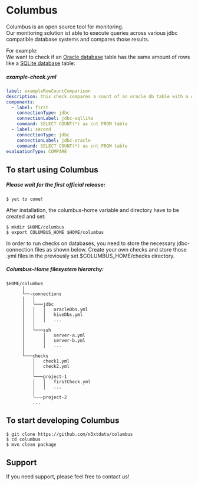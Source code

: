# Columbus
Columbus is an open source tool for monitoring.<br>
Our monitoring solution ist able to execute queries across various jdbc compatible database systems and compares those results.

For example:<br>
We want to check if an [Oracle database] table has the same amount of rows like a [SQLite database] table:
##### example-check.yml
```yaml
label: exampleRowCountComparison
description: this check compares a count of an oracle db table with a count on a mysql db table.
components:
  - label: first
    connectionType: jdbc
    connectionLabel: jdbc-sqllite
    command: SELECT COUNT(*) as cnt FROM table
  - label: second
    connectionType: jdbc
    connectionLabel: jdbc-oracle
    command: SELECT COUNT(*) as cnt FROM table
evaluationType: COMPARE
```
## To start using Columbus
##### Please wait for the first official release:
```
$ yet to come!
```

After installation, the columbus-home variable and directory have to be created and set:
```
$ mkdir $HOME/columbus
$ export COLUMBUS_HOME $HOME/columbus
```
In order to run checks on databases, you need to store the necessary jdbc-connection files as shown below.
Create your own checks and store those .yml files in the previously set $COLUMBUS_HOME/checks directory.
##### Columbus-Home filesystem hierarchy:
```
$HOME/columbus
      │
      └──-connections
      │   │   
      │   └───jdbc
      │   │   │   oracleDbs.yml
      │   │   │   hiveDbs.yml
      │   │   │   ...
      │   │
      │   └───ssh
      │       │   server-a.yml
      │       │   server-b.yml
      │       │   ...
      │   
      └───checks
          │   check1.yml
          │   check2.yml
          │
          └───project-1
          │   │   firstCheck.yml
          │   │   ...
          │
          └───project-2
          ...
```
## To start developing Columbus
```
$ git clone https://github.com/n3xtdata/columbus
$ cd columbus
$ mvn clean package
```
## Support
If you need support, please feel free to contact us!

[Oracle database]: https://www.oracle.com/database/technologies/index.html
[SQLite database]: https://www.sqlite.org/
